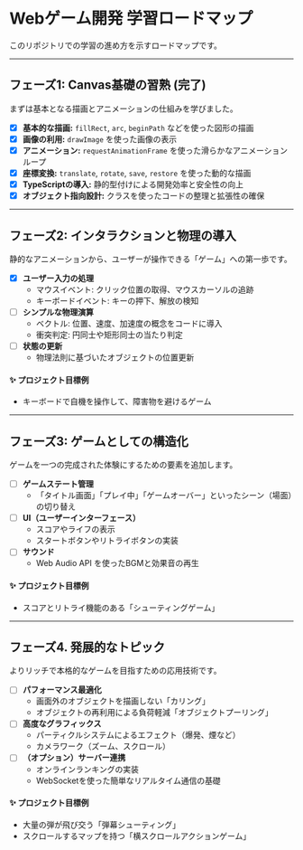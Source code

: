 # Webゲーム開発 学習ロードマップ

このリポジトリでの学習の進め方を示すロードマップです。

---

## フェーズ1: Canvas基礎の習熟 (完了)

まずは基本となる描画とアニメーションの仕組みを学びました。

- [x] **基本的な描画:** `fillRect`, `arc`, `beginPath` などを使った図形の描画
- [x] **画像の利用:** `drawImage` を使った画像の表示
- [x] **アニメーション:** `requestAnimationFrame` を使った滑らかなアニメーションループ
- [x] **座標変換:** `translate`, `rotate`, `save`, `restore` を使った動的な描画
- [x] **TypeScriptの導入:** 静的型付けによる開発効率と安全性の向上
- [x] **オブジェクト指向設計:** クラスを使ったコードの整理と拡張性の確保

---

## フェーズ2: インタラクションと物理の導入

静的なアニメーションから、ユーザーが操作できる「ゲーム」への第一歩です。

- [x] **ユーザー入力の処理**
    - マウスイベント: クリック位置の取得、マウスカーソルの追跡
    - キーボードイベント: キーの押下、解放の検知
- [ ] **シンプルな物理演算**
    - ベクトル: 位置、速度、加速度の概念をコードに導入
    - 衝突判定: 円同士や矩形同士の当たり判定
- [ ] **状態の更新**
    - 物理法則に基づいたオブジェクトの位置更新

#### ✨ プロジェクト目標例
- キーボードで自機を操作して、障害物を避けるゲーム

---

## フェーズ3: ゲームとしての構造化

ゲームを一つの完成された体験にするための要素を追加します。

- [ ] **ゲームステート管理**
    - 「タイトル画面」「プレイ中」「ゲームオーバー」といったシーン（場面）の切り替え
- [ ] **UI（ユーザーインターフェース）**
    - スコアやライフの表示
    - スタートボタンやリトライボタンの実装
- [ ] **サウンド**
    - Web Audio API を使ったBGMと効果音の再生

#### ✨ プロジェクト目標例
- スコアとリトライ機能のある「シューティングゲーム」

---

## フェーズ4. 発展的なトピック

よりリッチで本格的なゲームを目指すための応用技術です。

- [ ] **パフォーマンス最適化**
    - 画面外のオブジェクトを描画しない「カリング」
    - オブジェクトの再利用による負荷軽減「オブジェクトプーリング」
- [ ] **高度なグラフィックス**
    - パーティクルシステムによるエフェクト（爆発、煙など）
    - カメラワーク（ズーム、スクロール）
- [ ] **（オプション）サーバー連携**
    - オンラインランキングの実装
    - WebSocketを使った簡単なリアルタイム通信の基礎

#### ✨ プロジェクト目標例
- 大量の弾が飛び交う「弾幕シューティング」
- スクロールするマップを持つ「横スクロールアクションゲーム」
